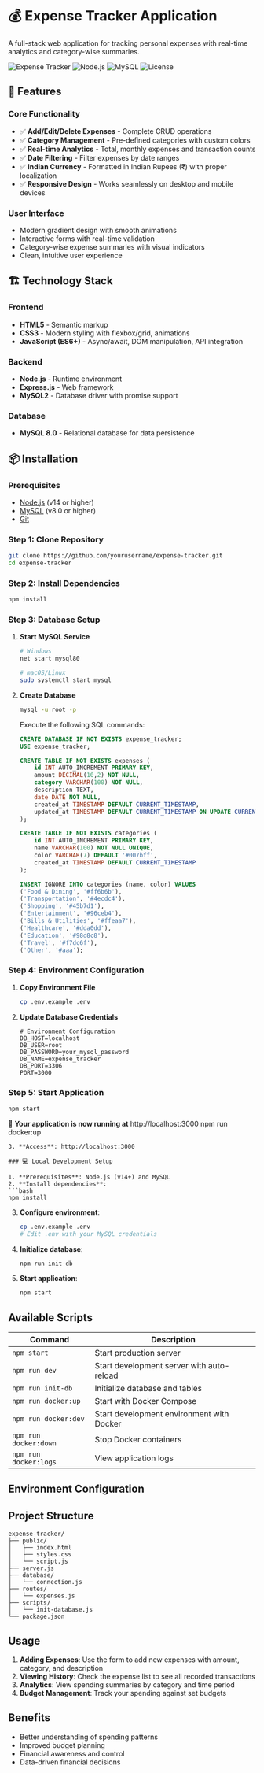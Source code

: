 # 💰 Expense Tracker Application

A full-stack web application for tracking personal expenses with real-time analytics and category-wise summaries.

![Expense Tracker](https://img.shields.io/badge/Status-Active-brightgreen)
![Node.js](https://img.shields.io/badge/Node.js-18+-green)
![MySQL](https://img.shields.io/badge/MySQL-8.0+-blue)
![License](https://img.shields.io/badge/License-MIT-yellow)

## 🎯 Features

### Core Functionality
- ✅ **Add/Edit/Delete Expenses** - Complete CRUD operations
- ✅ **Category Management** - Pre-defined categories with custom colors
- ✅ **Real-time Analytics** - Total, monthly expenses and transaction counts
- ✅ **Date Filtering** - Filter expenses by date ranges
- ✅ **Indian Currency** - Formatted in Indian Rupees (₹) with proper localization
- ✅ **Responsive Design** - Works seamlessly on desktop and mobile devices

### User Interface
- Modern gradient design with smooth animations
- Interactive forms with real-time validation
- Category-wise expense summaries with visual indicators
- Clean, intuitive user experience

## 🏗️ Technology Stack

### Frontend
- **HTML5** - Semantic markup
- **CSS3** - Modern styling with flexbox/grid, animations
- **JavaScript (ES6+)** - Async/await, DOM manipulation, API integration

### Backend
- **Node.js** - Runtime environment
- **Express.js** - Web framework
- **MySQL2** - Database driver with promise support

### Database
- **MySQL 8.0** - Relational database for data persistence

## 📦 Installation

### Prerequisites
- [Node.js](https://nodejs.org/) (v14 or higher)
- [MySQL](https://dev.mysql.com/downloads/mysql/) (v8.0 or higher)
- [Git](https://git-scm.com/)

### Step 1: Clone Repository
```bash
git clone https://github.com/yourusername/expense-tracker.git
cd expense-tracker
```

### Step 2: Install Dependencies
```bash
npm install
```

### Step 3: Database Setup
1. **Start MySQL Service**
   ```bash
   # Windows
   net start mysql80
   
   # macOS/Linux
   sudo systemctl start mysql
   ```

2. **Create Database**
   ```bash
   mysql -u root -p
   ```
   
   Execute the following SQL commands:
   ```sql
   CREATE DATABASE IF NOT EXISTS expense_tracker;
   USE expense_tracker;
   
   CREATE TABLE IF NOT EXISTS expenses (
       id INT AUTO_INCREMENT PRIMARY KEY,
       amount DECIMAL(10,2) NOT NULL,
       category VARCHAR(100) NOT NULL,
       description TEXT,
       date DATE NOT NULL,
       created_at TIMESTAMP DEFAULT CURRENT_TIMESTAMP,
       updated_at TIMESTAMP DEFAULT CURRENT_TIMESTAMP ON UPDATE CURRENT_TIMESTAMP
   );
   
   CREATE TABLE IF NOT EXISTS categories (
       id INT AUTO_INCREMENT PRIMARY KEY,
       name VARCHAR(100) NOT NULL UNIQUE,
       color VARCHAR(7) DEFAULT '#007bff',
       created_at TIMESTAMP DEFAULT CURRENT_TIMESTAMP
   );
   
   INSERT IGNORE INTO categories (name, color) VALUES
   ('Food & Dining', '#ff6b6b'),
   ('Transportation', '#4ecdc4'),
   ('Shopping', '#45b7d1'),
   ('Entertainment', '#96ceb4'),
   ('Bills & Utilities', '#ffeaa7'),
   ('Healthcare', '#dda0dd'),
   ('Education', '#98d8c8'),
   ('Travel', '#f7dc6f'),
   ('Other', '#aaa');
   ```

### Step 4: Environment Configuration
1. **Copy Environment File**
   ```bash
   cp .env.example .env
   ```

2. **Update Database Credentials**
   ```env
   # Environment Configuration
   DB_HOST=localhost
   DB_USER=root
   DB_PASSWORD=your_mysql_password
   DB_NAME=expense_tracker
   DB_PORT=3306
   PORT=3000
   ```

### Step 5: Start Application
```bash
npm start
```

🎉 **Your application is now running at** http://localhost:3000
   npm run docker:up
   ```
3. **Access**: http://localhost:3000

### 💻 Local Development Setup

1. **Prerequisites**: Node.js (v14+) and MySQL
2. **Install dependencies**:
   ```bash
   npm install
   ```
3. **Configure environment**:
   ```bash
   cp .env.example .env
   # Edit .env with your MySQL credentials
   ```
4. **Initialize database**:
   ```bash
   npm run init-db
   ```
5. **Start application**:
   ```bash
   npm start
   ```

## Available Scripts

| Command | Description |
|---------|-------------|
| `npm start` | Start production server |
| `npm run dev` | Start development server with auto-reload |
| `npm run init-db` | Initialize database and tables |
| `npm run docker:up` | Start with Docker Compose |
| `npm run docker:dev` | Start development environment with Docker |
| `npm run docker:down` | Stop Docker containers |
| `npm run docker:logs` | View application logs |

## Environment Configuration

## Project Structure

```
expense-tracker/
├── public/
│   ├── index.html
│   ├── styles.css
│   └── script.js
├── server.js
├── database/
│   └── connection.js
├── routes/
│   └── expenses.js
├── scripts/
│   └── init-database.js
└── package.json
```

## Usage

1. **Adding Expenses**: Use the form to add new expenses with amount, category, and description
2. **Viewing History**: Check the expense list to see all recorded transactions
3. **Analytics**: View spending summaries by category and time period
4. **Budget Management**: Track your spending against set budgets

## Benefits

- Better understanding of spending patterns
- Improved budget planning
- Financial awareness and control
- Data-driven financial decisions
